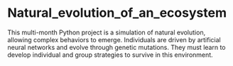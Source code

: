 # Natural_evolution_of_an_ecosystem
This multi-month Python project is a simulation of natural evolution, allowing complex behaviors to emerge. Individuals are driven by artificial neural networks and evolve through genetic mutations. They must learn to develop individual and group strategies to survive in this environment.
